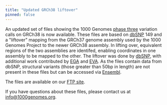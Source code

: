 ```yaml
---
title: "Updated GRCh38 liftover"
pinned: false
---
```


An updated set of files showing the 1000 Genomes [phase three](http://www.nature.com/nature/journal/v526/n7571/full/nature15393.html) variation calls on GRCh38 is now available. These files are based on [dbSNP](https://www.ncbi.nlm.nih.gov/projects/SNP/) 149 and a "liftover" mapping from the GRCh37 genome assembly used by the 1000 Genomes Project to the newer GRCh38 assembly. In lifting over, equivalent regions of the two assemblies are identifed, enabling coordinates in one assembly to be mapped to the other. The liftover was done by [dbSNP](https://www.ncbi.nlm.nih.gov/projects/SNP/), with additional work contributed by [EGA](https://www.ebi.ac.uk/ega/home) and [EVA](http://www.ebi.ac.uk/eva/). As the files contain data from dbSNP, structural variants (those greater than 50bp in length) are not present in these files but can be accessed via [Ensembl](http://ftp.ensembl.org/pub/release-88/variation/vcf/homo_sapiens/).

The files are available on our [FTP site](http://ftp.1000genomes.ebi.ac.uk/vol1/ftp/release/20130502/supporting/GRCh38_positions/).

If you have questions about these files, please contact us at [info@1000genomes.org](mailto:info@1000genomes.org).
